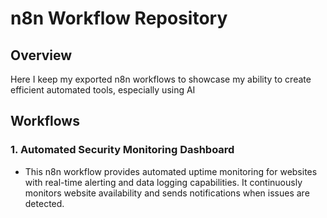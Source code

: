 # n8n Workflow Repository

## Overview
Here I keep my exported n8n workflows to showcase my ability to create efficient automated tools, especially using AI

## Workflows

### 1. Automated Security Monitoring Dashboard
- This n8n workflow provides automated uptime monitoring for websites with real-time alerting and data logging capabilities. It continuously monitors website availability and sends notifications when issues are detected.

